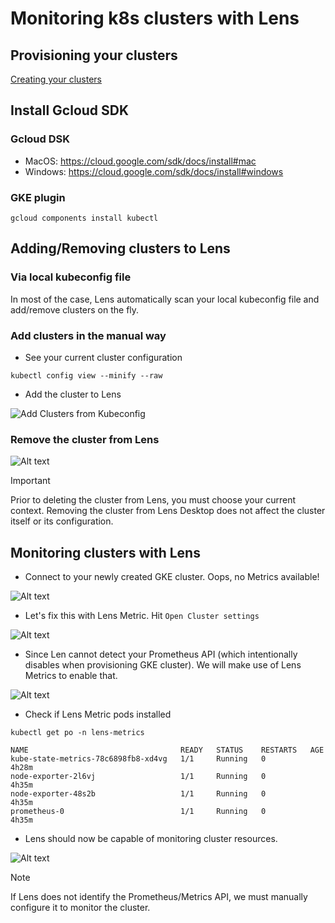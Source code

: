 # Monitoring k8s clusters with Lens

## Provisioning your clusters

[ Creating your clusters](../../1-helm/lab3_kubernetes_install/README.md)

## Install Gcloud SDK
### Gcloud DSK
- MacOS: https://cloud.google.com/sdk/docs/install#mac
- Windows: https://cloud.google.com/sdk/docs/install#windows

### GKE plugin
```
gcloud components install kubectl
```

## Adding/Removing clusters to Lens

### Via local kubeconfig file
In most of the case, Lens automatically scan your local kubeconfig file and add/remove clusters on the fly.


### Add clusters in the manual way

- See your current cluster configuration

```
kubectl config view --minify --raw
```

- Add the cluster to Lens


![Add Clusters from Kubeconfig](image.png)

### Remove the cluster from Lens

![Alt text](image-1.png)


> [!IMPORTANT]  
> Prior to deleting the cluster from Lens, you must choose your current context.
> Removing the cluster from Lens Desktop does not affect the cluster itself or its configuration.

## Monitoring clusters with Lens

- Connect to your newly created GKE cluster. Oops, no Metrics available!

![Alt text](image-2.png)

- Let's fix this with Lens Metric. Hit `Open Cluster settings`

![Alt text](image-3.png)

- Since Len cannot detect your Prometheus API (which intentionally disables when provisioning GKE cluster). We will make use of Lens Metrics to enable that.

![Alt text](image-6.png)

- Check if Lens Metric pods installed

```
kubectl get po -n lens-metrics

NAME                                  READY   STATUS    RESTARTS   AGE
kube-state-metrics-78c6898fb8-xd4vg   1/1     Running   0          4h28m
node-exporter-2l6vj                   1/1     Running   0          4h35m
node-exporter-48s2b                   1/1     Running   0          4h35m
prometheus-0                          1/1     Running   0          4h35m
```

- Lens should now be capable of monitoring cluster resources.

![Alt text](image-5.png)

> [!NOTE]
> If Lens does not identify the Prometheus/Metrics API, we must manually configure it to monitor the cluster.